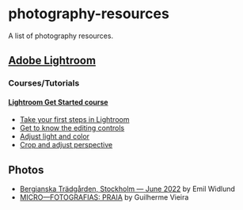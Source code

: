 # photography-resources

A list of photography resources.

## [Adobe Lightroom](https://www.adobe.com/products/photoshop-lightroom.html)

### Courses/Tutorials

#### [Lightroom Get Started course](https://helpx.adobe.com/lightroom-cc/tutorials.html)

- [Take your first steps in Lightroom](https://helpx.adobe.com/lightroom-cc/how-to/get-started-lightroom-cc.html)
- [Get to know the editing controls](https://helpx.adobe.com/lightroom-cc/how-to/photo-presets-lightroom-cc.html)
- [Adjust light and color](https://helpx.adobe.com/lightroom-cc/how-to/adjust-image-lighting-color-lightroom-cc.html)
- [Crop and adjust perspective](https://helpx.adobe.com/lightroom-cc/how-to/crop-straighten-photos-lightroom-cc.html)

## Photos

- [Bergianska Trädgården, Stockholm — June 2022](https://emilwidlund.com/photography/bergianska-tradgarden) by Emil Widlund
- [MICRO—FOTOGRAFIAS: PRAIA](https://guilhermevieira.info/trabalhos/micro-fotografias-praia/) by Guilherme Vieira
